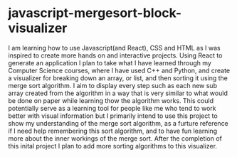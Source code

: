 # javascript-mergesort-block-visualizer
I am learning how to use Javascript(and React), CSS and HTML as I was inspired to create more hands on and interactive projects. Using React to generate an application I plan to take what I have learned through my Computer Science courses, where I have used C++ and Python, and create a visualizer for breaking down an array, or list, and then sorting it using the merge sort algorithm. I aim to display every step such as each new sub array created from the algorithm in a way that is very similar to what would be done on paper while learning thow the algorithm works. This could potentially serve as a learning tool for people like me who tend to work better with visual information but I primarily intend to use this project to show my understanding of the merge sort algorithm, as a furture reference if I need help remembering this sort algorithm, and to have fun learning more about the inner workings of the merge sort. After the completion of this inital project I plan to add more sorting algorithms to this visualizer.
